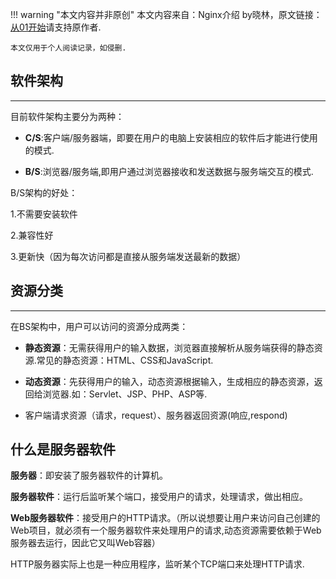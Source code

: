 !!! warning "本文内容并非原创"
    本文内容来自：Nginx介绍 by晓林，原文链接：[从01开始](https://www.peterjxl.com/)请支持原作者.
    
    本文仅用于个人阅读记录，如侵删.

## 软件架构
---------------------------------------
目前软件架构主要分为两种：

- **C/S**:客户端/服务器端，即要在用户的电脑上安装相应的软件后才能进行使用的模式.

- **B/S**:浏览器/服务端,即用户通过浏览器接收和发送数据与服务端交互的模式.

B/S架构的好处：

1.不需要安装软件

2.兼容性好

3.更新快（因为每次访问都是直接从服务端发送最新的数据）

## 资源分类
----------------------------------------
在BS架构中，用户可以访问的资源分成两类：

- **静态资源**：无需获得用户的输入数据，浏览器直接解析从服务端获得的静态资源.常见的静态资源：HTML、CSS和JavaScript.

- **动态资源**：先获得用户的输入，动态资源根据输入，生成相应的静态资源，返回给浏览器.如：Servlet、JSP、PHP、ASP等.

- 客户端请求资源（请求，request）、服务器返回资源(响应,respond)

## 什么是服务器软件
**服务器**：即安装了服务器软件的计算机。

**服务器软件**：运行后监听某个端口，接受用户的请求，处理请求，做出相应。

**Web服务器软件**：接受用户的HTTP请求。（所以说想要让用户来访问自己创建的Web项目，就必须有一个服务器软件来处理用户的请求,动态资源需要依赖于Web服务器去运行，因此它又叫Web容器）

HTTP服务器实际上也是一种应用程序，监听某个TCP端口来处理HTTP请求.

